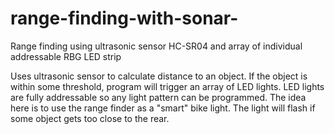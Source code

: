 # range-finding-with-sonar-
Range finding using ultrasonic sensor HC-SR04 and array of individual addressable RBG LED strip

Uses ultrasonic sensor to calculate distance to an object. If the object is within some threshold, program will trigger an array of LED lights. LED lights are fully addressable so any light pattern can be programmed. The idea here is to use the range finder as a "smart" bike light. The light will flash if some object gets too close to the rear.
